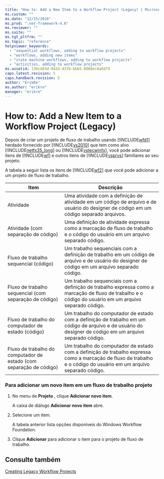 ```yaml
---
title: "How to: Add a New Item to a Workflow Project (Legacy) | Microsoft Docs"
ms.custom: ""
ms.date: "12/15/2016"
ms.prod: ".net-framework-4.6"
ms.reviewer: ""
ms.suite: ""
ms.tgt_pltfrm: ""
ms.topic: "reference"
helpviewer_keywords: 
  - "sequential workflows, adding to workflow projects"
  - "workflows, adding new items"
  - "state machine workflows, adding to workflow projects"
  - "activities, adding to workflow projects"
ms.assetid: 130cd83d-942d-437b-bbb5-8088ec0a6d79
caps.latest.revision: 5
caps.handback.revision: 5
author: "ErikRe"
ms.author: "erikre"
manager: "erikre"
---
```

# How to: Add a New Item to a Workflow Project (Legacy)
Depois de criar um projeto de fluxo de trabalho usando [!INCLUDE[wfd1](../workflow-designer/includes/wfd1_md.md)] herdado fornecido por [!INCLUDE[vs2010](../modeling/includes/vs2010_md.md)] que tem como alvo [!INCLUDE[netfx35_long](../workflow-designer/includes/netfx35_long_md.md)] ou [!INCLUDE[vstecwinfx](../workflow-designer/includes/vstecwinfx_md.md)], você pode adicionar itens de [!INCLUDE[wf](../workflow-designer/includes/wf_md.md)] e outros itens de [!INCLUDE[vsprvs](../code-quality/includes/vsprvs_md.md)] familiares ao seu projeto.  
  
 A tabela a seguir lista os itens de [!INCLUDE[wf2](../workflow-designer/includes/wf2_md.md)] que você pode adicionar a um projeto de fluxo de trabalho.  
  
|Item|Descrição|  
|----------|---------------|  
|Atividade|Uma atividade com a definição de atividade em um código de arquivo e de usuário do designer de código em um código separado arquivos.|  
|Atividade \(com separação de código\)|Uma definição de atividade expressa como a marcação de fluxo de trabalho e o código do usuário em um arquivo separado código.|  
|Fluxo de trabalho sequencial \(código\)|Um trabalho sequenciais com a definição de trabalho em um código de arquivo e de usuário do designer de código em um arquivo separado código.|  
|Fluxo de trabalho sequencial \(com separação de código\)|Um trabalho sequenciais com a definição de trabalho expressa como a marcação de fluxo de trabalho e o código do usuário em um arquivo separado código.|  
|Fluxo de trabalho do computador de estado \(código\)|Um trabalho do computador de estado com a definição de trabalho em um código de arquivo e de usuário do designer de código em um arquivo separado código.|  
|Fluxo de trabalho do computador de estado \(com separação de código\)|Um trabalho do computador de estado com a definição de trabalho expressa como a marcação de fluxo de trabalho e o código do usuário em um arquivo separado código.|  
  
### Para adicionar um novo item em um fluxo de trabalho projeto  
  
1.  No menu de **Projeto** , clique **Adicionar novo item**.  
  
     A caixa de diálogo **Adicionar novo item** abre.  
  
2.  Selecione um item.  
  
     A tabela anterior lista opções disponíveis do Windows Workflow Foundation.  
  
3.  Clique **Adicionar** para adicionar o item para o projeto de fluxo de trabalho.  
  
## Consulte também  
 [Creating Legacy Workflow Projects](../workflow-designer/creating-legacy-workflow-projects.md)